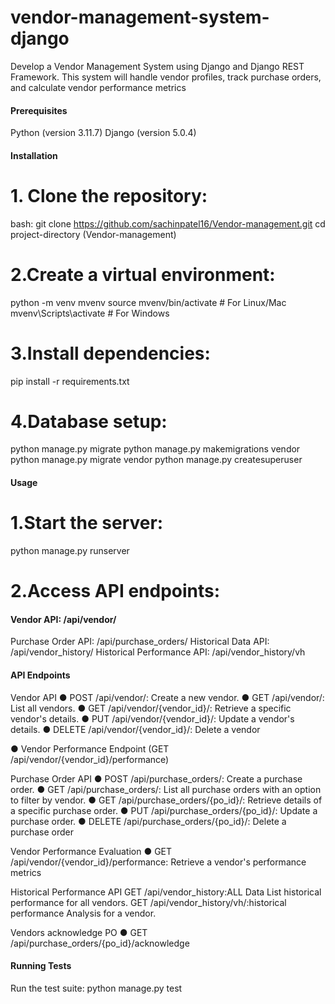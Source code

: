 # vendor-management-system-django
Develop a Vendor Management System using Django and Django REST Framework. This system will handle vendor profiles, track purchase orders, and calculate vendor performance metrics

#### Prerequisites
Python (version 3.11.7)
Django (version 5.0.4)
#### Installation
# 1. Clone the repository:
bash:
git clone https://github.com/sachinpatel16/Vendor-management.git
cd project-directory (Vendor-management)

# 2.Create a virtual environment:
python -m venv mvenv
source mvenv/bin/activate # For Linux/Mac
mvenv\Scripts\activate # For Windows

# 3.Install dependencies:
pip install -r requirements.txt

# 4.Database setup:
python manage.py migrate
python manage.py makemigrations vendor
python manage.py migrate vendor
python manage.py createsuperuser

#### Usage
# 1.Start the server:
python manage.py runserver

# 2.Access API endpoints:
#### Vendor API: /api/vendor/
Purchase Order API: /api/purchase_orders/
Historical Data API: /api/vendor_history/
Historical Performance API: /api/vendor_history/vh

#### API Endpoints
Vendor API
● POST /api/vendor/: Create a new vendor.
● GET /api/vendor/: List all vendors.
● GET /api/vendor/{vendor_id}/: Retrieve a specific vendor's details.
● PUT /api/vendor/{vendor_id}/: Update a vendor's details.
● DELETE /api/vendor/{vendor_id}/: Delete a vendor

● Vendor Performance Endpoint (GET /api/vendor/{vendor_id}/performance)

Purchase Order API
● POST /api/purchase_orders/: Create a purchase order.
● GET /api/purchase_orders/: List all purchase orders with an option to filter by vendor.
● GET /api/purchase_orders/{po_id}/: Retrieve details of a specific purchase order.
● PUT /api/purchase_orders/{po_id}/: Update a purchase order.
● DELETE /api/purchase_orders/{po_id}/: Delete a purchase order

Vendor Performance Evaluation
● GET /api/vendor/{vendor_id}/performance: Retrieve a vendor's performance metrics

Historical Performance API
GET /api/vendor_history:ALL Data List historical performance for all vendors.
GET /api/vendor_history/vh/:historical performance Analysis for a vendor.

Vendors acknowledge PO
● GET /api/purchase_orders/{po_id}/acknowledge 

#### Running Tests

Run the test suite:
python manage.py test